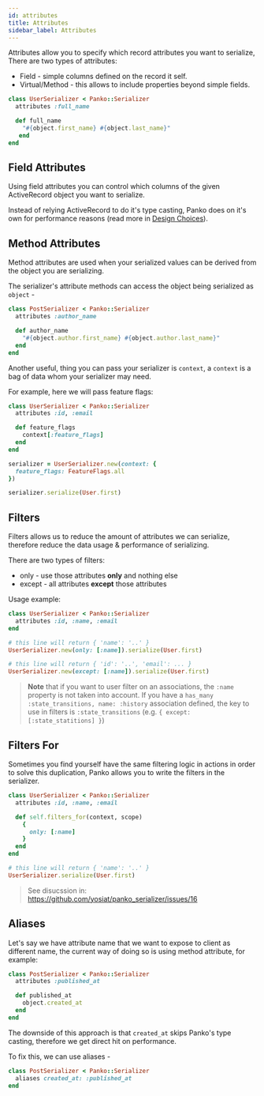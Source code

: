 ```yaml
---
id: attributes
title: Attributes
sidebar_label: Attributes
---
```


Attributes allow you to specify which record attributes you want to serialize,
There are two types of attributes:

* Field - simple columns defined on the record it self.
* Virtual/Method - this allows to include properties beyond simple fields.


```ruby
class UserSerializer < Panko::Serializer
  attributes :full_name

  def full_name
    "#{object.first_name} #{object.last_name}"
   end
end
```

## Field Attributes

Using field attributes you can control which columns of the given ActiveRecord object you want to serialize.

Instead of relying ActiveRecord to do it's type casting, Panko does on it's own for performance reasons (read more in [Design Choices](design-choices.md#type-casting)).


## Method Attributes

Method attributes are used when your serialized values can be derived from the object you are serializing.

The serializer's attribute methods can access the object being serialized as `object` -

```ruby
class PostSerializer < Panko::Serializer
  attributes :author_name

  def author_name
    "#{object.author.first_name} #{object.author.last_name}"
  end
end
```

Another useful, thing you can pass your serializer is `context`, a `context` is a bag of data whom your serializer may need.

For example, here we will pass feature flags:
```ruby
class UserSerializer < Panko::Serializer
  attributes :id, :email

  def feature_flags
    context[:feature_flags]
  end
end

serializer = UserSerializer.new(context: {
  feature_flags: FeatureFlags.all
})

serializer.serialize(User.first)
```

## Filters

Filters allows us to reduce the amount of attributes we can serialize, therefore reduce the data usage & performance of serializing.

There are two types of filters:
  * only - use those attributes **only** and nothing else
  * except - all attributes **except** those attributes

Usage example:
```ruby
class UserSerializer < Panko::Serializer
  attributes :id, :name, :email
end

# this line will return { 'name': '..' }
UserSerializer.new(only: [:name]).serialize(User.first)

# this line will return { 'id': '..', 'email': ... }
UserSerializer.new(except: [:name]).serialize(User.first)
```

> **Note** that if you want to user filter on an associations, the `:name`
> property is not taken into account.
> If you have a `has_many :state_transitions, name: :history` association
> defined, the key to use in filters is `:state_transitions`
> (e.g. `{ except: [:state_statitions] }`)

## Filters For

Sometimes you find yourself have the same filtering logic in actions in order to
solve this duplication, Panko allows you to write the filters in the serializer.

```ruby
class UserSerializer < Panko::Serializer
  attributes :id, :name, :email

  def self.filters_for(context, scope)
    {
      only: [:name]
    }
  end
end

# this line will return { 'name': '..' }
UserSerializer.serialize(User.first)
```

> See disucssion in: https://github.com/yosiat/panko_serializer/issues/16

## Aliases

Let's say we have attribute name that we want to expose to client as different name, the current way of doing so is using method attribute, for example:

```ruby
class PostSerializer < Panko::Serializer
  attributes :published_at

  def published_at
    object.created_at
  end
end
```

The downside of this approach is that `created_at` skips Panko's type casting, therefore we get direct hit on performance.

To fix this, we can use aliases -

```ruby
class PostSerializer < Panko::Serializer
  aliases created_at: :published_at
end
```
